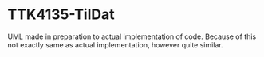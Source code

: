# TTK4135-TilDat

UML made in preparation to actual implementation of code. Because of this not exactly same as actual implementation, however quite similar.
